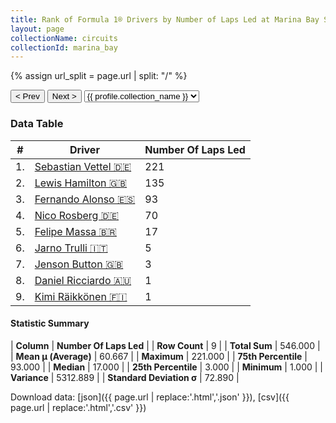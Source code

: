 ```yaml
---
title: Rank of Formula 1® Drivers by Number of Laps Led at Marina Bay Street Circuit
layout: page
collectionName: circuits
collectionId: marina_bay
---
```


{% assign url_split = page.url | split: "/" %}
<div id="collection-navigation">
<button onclick="selector.options[selector.selectedIndex-1].value && (window.location = selector.options[selector.selectedIndex-1].value);">&lt; Prev</button>
<button onclick="selector.options[selector.selectedIndex+1].value && (window.location = selector.options[selector.selectedIndex+1].value);">Next &gt;</button>
<select id="selector" onchange="this.options[this.selectedIndex].value && (window.location = this.options[this.selectedIndex].value);">
  {% for collectionId in site.data[page.collectionName].refs %}
    {% if collectionId == page.collectionId %}
      {% assign selected = "selected" %}
    {% else %}
      {% assign selected = "" %}
    {% endif %}
    {% assign profile = site.data[page.collectionName][collectionId].profile %}
    <option value="/f1/{{ page.collectionName }}/{{ collectionId }}/{{ url_split[4] }}" {{ selected }}>{{ profile.collection_name }}</option>
  {% endfor %}
</select>
</div>

<canvas id="chart" width="400" height="180"></canvas>
<script>
var data = {
  "labels" : [
    "Sebastian Vettel",
    "Lewis Hamilton",
    "Fernando Alonso",
    "Nico Rosberg",
    "Felipe Massa",
    "Jarno Trulli",
    "Jenson Button",
    "Daniel Ricciardo",
    "Kimi Räikkönen"
  ],
  "datasets" : [
    {
      "label" : "Number Of Laps Led",
      "data" : [
        221,
        135,
        93,
        70,
        17,
        5,
        3,
        1,
        1
      ],
      "borderColor" : [
        "#1D181E",
        "#1D181E",
        "#1D181E",
        "#1D181E",
        "#1D181E",
        "#1D181E",
        "#1D181E",
        "#1D181E",
        "#1D181E"
      ],
      "borderWidth" : 1,
      "backgroundColor" : [
        "#9C8E8D",
        "#9C8E8D",
        "#9C8E8D",
        "#9C8E8D",
        "#9C8E8D",
        "#9C8E8D",
        "#9C8E8D",
        "#9C8E8D",
        "#9C8E8D"
      ]
    }
  ]
};
var options = {
  legend: {
    display: false
  },
  scales: {
    xAxes: [{
      ticks: {
        beginAtZero: true,
        maxRotation: 180,
        display: window.innerWidth > 800
      }
    }],
    yAxes: [{
      ticks: {
        beginAtZero: true
      }
    }]
  },
  onResize: function(chart, size) {
    chart.options.scales.xAxes[0].ticks.display = size.width > 800;
  }
};
var chart = new Chart("chart", {
    data: data,
    type: 'bar',
    options: options
});
</script>



### Data Table

| # | Driver | Number Of Laps Led |
|--|--|--|
| 1. | [Sebastian Vettel 🇩🇪](/f1/drivers/vettel) | 221 |
| 2. | [Lewis Hamilton 🇬🇧](/f1/drivers/hamilton) | 135 |
| 3. | [Fernando Alonso 🇪🇸](/f1/drivers/alonso) | 93 |
| 4. | [Nico Rosberg 🇩🇪](/f1/drivers/rosberg) | 70 |
| 5. | [Felipe Massa 🇧🇷](/f1/drivers/massa) | 17 |
| 6. | [Jarno Trulli 🇮🇹](/f1/drivers/trulli) | 5 |
| 7. | [Jenson Button 🇬🇧](/f1/drivers/button) | 3 |
| 8. | [Daniel Ricciardo 🇦🇺](/f1/drivers/ricciardo) | 1 |
| 9. | [Kimi Räikkönen 🇫🇮](/f1/drivers/raikkonen) | 1 |

#### Statistic Summary

| **Column** | **Number Of Laps Led** |
| **Row Count** | 9 |
| **Total Sum** | 546.000 |
| **Mean μ (Average)** | 60.667 |
| **Maximum** | 221.000 |
| **75th Percentile** | 93.000 |
| **Median** | 17.000 |
| **25th Percentile** | 3.000 |
| **Minimum** | 1.000 |
| **Variance** | 5312.889 |
| **Standard Deviation σ** | 72.890 |

Download data: [json]({{ page.url | replace:'.html','.json' }}), [csv]({{ page.url | replace:'.html','.csv' }})
